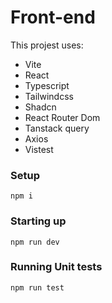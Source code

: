 # Front-end

This projest uses:

- Vite
- React
- Typescript
- Tailwindcss
- Shadcn
- React Router Dom
- Tanstack query
- Axios
- Vistest

### Setup

```console
npm i
```

### Starting up

```console
npm run dev
```

### Running Unit tests

```console
npm run test
```
